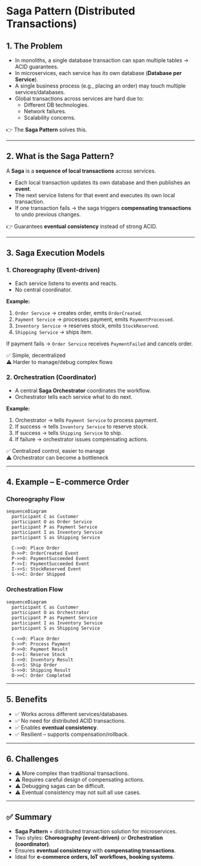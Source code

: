 # Saga Pattern (Distributed Transactions)

## 1. The Problem
- In monoliths, a single database transaction can span multiple tables → ACID guarantees.  
- In microservices, each service has its own database (**Database per Service**).  
- A single business process (e.g., placing an order) may touch multiple services/databases.  
- Global transactions across services are hard due to:
  - Different DB technologies.  
  - Network failures.  
  - Scalability concerns.  

👉 The **Saga Pattern** solves this.

---

## 2. What is the Saga Pattern?
A **Saga** is a **sequence of local transactions** across services.  
- Each local transaction updates its own database and then publishes an **event**.  
- The next service listens for that event and executes its own local transaction.  
- If one transaction fails → the saga triggers **compensating transactions** to undo previous changes.  

👉 Guarantees **eventual consistency** instead of strong ACID.

---

## 3. Saga Execution Models

### 1. Choreography (Event-driven)
- Each service listens to events and reacts.  
- No central coordinator.  

**Example:**  
1. `Order Service` → creates order, emits `OrderCreated`.  
2. `Payment Service` → processes payment, emits `PaymentProcessed`.  
3. `Inventory Service` → reserves stock, emits `StockReserved`.  
4. `Shipping Service` → ships item.  

If payment fails → `Order Service` receives `PaymentFailed` and cancels order.  

✅ Simple, decentralized  
⚠️ Harder to manage/debug complex flows  

### 2. Orchestration (Coordinator)
- A central **Saga Orchestrator** coordinates the workflow.  
- Orchestrator tells each service what to do next.  

**Example:**  
1. Orchestrator → tells `Payment Service` to process payment.  
2. If success → tells `Inventory Service` to reserve stock.  
3. If success → tells `Shipping Service` to ship.  
4. If failure → orchestrator issues compensating actions.  

✅ Centralized control, easier to manage  
⚠️ Orchestrator can become a bottleneck  

---

## 4. Example – E-commerce Order

### Choreography Flow
```mermaid
sequenceDiagram
  participant C as Customer
  participant O as Order Service
  participant P as Payment Service
  participant I as Inventory Service
  participant S as Shipping Service

  C->>O: Place Order
  O->>P: OrderCreated Event
  P->>O: PaymentSucceeded Event
  P->>I: PaymentSucceeded Event
  I->>S: StockReserved Event
  S->>C: Order Shipped
```

### Orchestration Flow
```mermaid
sequenceDiagram
  participant C as Customer
  participant O as Orchestrator
  participant P as Payment Service
  participant I as Inventory Service
  participant S as Shipping Service

  C->>O: Place Order
  O->>P: Process Payment
  P->>O: Payment Result
  O->>I: Reserve Stock
  I->>O: Inventory Result
  O->>S: Ship Order
  S->>O: Shipping Result
  O->>C: Order Completed
```

---

## 5. Benefits
- ✅ Works across different services/databases.  
- ✅ No need for distributed ACID transactions.  
- ✅ Enables **eventual consistency**.  
- ✅ Resilient – supports compensation/rollback.  

---

## 6. Challenges
- ⚠️ More complex than traditional transactions.  
- ⚠️ Requires careful design of compensating actions.  
- ⚠️ Debugging sagas can be difficult.  
- ⚠️ Eventual consistency may not suit all use cases.  

---

## ✅ Summary
- **Saga Pattern** = distributed transaction solution for microservices.  
- Two styles: **Choreography (event-driven)** or **Orchestration (coordinator)**.  
- Ensures **eventual consistency** with **compensating transactions**.  
- Ideal for **e-commerce orders, IoT workflows, booking systems**.  
